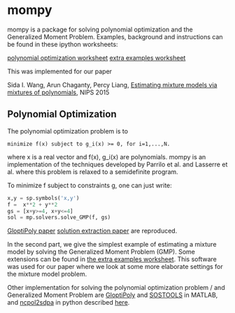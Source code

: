 # mompy

mompy is a package for solving polynomial optimization and the Generalized Moment Problem. 
Examples, background and instructions can be found in these ipython worksheets:

[polynomial optimization worksheet](https://github.com/sidaw/mompy/blob/master/polynomial_optimization.ipynb)
[extra examples worksheet](https://github.com/sidaw/mompy/blob/master/extra_examples.ipynb)

This was implemented for our paper

Sida I. Wang, Arun Chaganty, Percy Liang, [Estimating mixture models via mixtures of polynomials](http://papers.nips.cc/paper/5702-estimating-mixture-models-via-mixtures-of-polynomials.pdf), NIPS 2015


## Polynomial Optimization

The polynomial optimization problem is to
```
minimize f(x) subject to g_i(x) >= 0, for i=1,...,N.
```
where x is a real vector and f(x), g_i(x) are polynomials.
mompy is an implementation of the techniques developed by Parrilo et al. and Lasserre et al. 
where this problem is relaxed to a semidefinite program.

To minimize f subject to constraints g, one can just write:

```python
x,y = sp.symbols('x,y')
f =  x**2 + y**2
gs = [x+y>=4, x+y<=4]
sol = mp.solvers.solve_GMP(f, gs)
```

[GloptiPoly paper](http://homepages.laas.fr/henrion/papers/gloptipoly3.pdf)
[solution extraction paper](http://homepages.laas.fr/henrion/papers/extract.pdf) are reproduced.

In the second part, we give the simplest example of estimating a mixture model by solving the Generalized Moment Problem (GMP). 
Some extensions can be found in [the extra examples worksheet](extra_examples.ipynb). 
This software was used for our paper
where we look at some more elaborate settings for the mixture model problem.

Other implementation for solving the polynomial optimization problem / and Generalized Moment Problem are
[GloptiPoly](http://homepages.laas.fr/henrion/software/gloptipoly/) and 
[SOSTOOLS](http://www.cds.caltech.edu/sostools/) in MATLAB, and
[ncpol2sdpa](https://pypi.python.org/pypi/ncpol2sdpa/) in python described [here](http://arxiv.org/abs/1308.6029).
